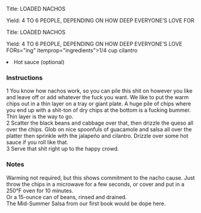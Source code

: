 <!DOCTYPE HTML PUBLIC "-//W3C//DTD HTML 4.0 Transitional//EN">
<html>
  <head>
  <title>LOADED NACHOS</title><link rel='stylesheet' href='style.css' type='text/css'><meta http-equiv="Content-Style-Stype" content="text/css">
     <meta http-equiv="Content-Type" content="text/html;charset=utf-8">
     </head><body><div class="recipe" itemscope itemtype="http://schema.org/Recipe"><div class='header'><p class="title"><span class="label">Title:</span> <span itemprop="name">LOADED NACHOS</span></p>
<p class="yields"><span class="label">Yield:</span> <span itemprop="recipeYield">4 TO 6 PEOPLE, DEPENDING ON HOW DEEP EVERYONE’S LOVE FOR<!DOCTYPE HTML PUBLIC "-//W3C//DTD HTML 4.0 Transitional//EN">
<html>
  <head>
  <title>LOADED NACHOS</title><link rel='stylesheet' href='style.css' type='text/css'><meta http-equiv="Content-Style-Stype" content="text/css">
     <meta http-equiv="Content-Type" content="text/html;charset=utf-8">
     </head><body><div class="recipe" itemscope itemtype="http://schema.org/Recipe"><div class='header'><p class="title"><span class="label">Title:</span> <span itemprop="name">LOADED NACHOS</span></p>
<p class="yields"><span class="label">Yield:</span> <span itemprop="recipeYield">4 TO 6 PEOPLE, DEPENDING ON HOW DEEP EVERYONE’S LOVE FORs="ing" itemprop="ingredients">1/4 cup cilantro </li>
<li class="ing" itemprop="ingredients">Hot sauce (optional)</li>
</ul>
</div>
<div class="instructions"><h3 class="Instructions">Instructions</h3><div itemprop="recipeInstructions"><p>1 You know how nachos work, so you can pile this shit on however you like and leave off or add whatever the fuck you want. We like to put the warm chips out in a thin layer on a tray or giant plate. A huge pile of chips where you end up with a shit-ton of dry chips at the bottom is a fucking bummer. Thin layer is the way to go.<br>2 Scatter the black beans and cabbage over that, then drizzle the queso all over the chips. Glob on nice spoonfuls of guacamole and salsa all over the platter then sprinkle with the jalapeño and cilantro. Drizzle over some hot sauce if you roll like that.<br>3 Serve that shit right up to the happy crowd.</p></div></div><div class="modifications"><h3 class="Notes">Notes</h3><p>Warming not required, but this shows commitment to the nacho cause. Just throw the chips in a microwave for a few seconds, or cover and put in a 250°F oven for 10 minutes.<br> Or a 15-ounce can of beans, rinsed and drained.<br> The Mid-Summer Salsa from our first book would be dope here.</p></div></div>

</body>
</html>